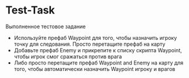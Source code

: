 # Test-Task
Выполненное тестовое задание

* Используйте префаб Waypoint для того, чтобы назначить игроку точку для следования. Просто перетащите префаб на карту
* Добавьте префаб Enemy и прикрепите к списку скрипта Waypoint, чтобы игрок смог сражаться против врага
* Либо просто перетащите префаб Waypoint and Enemy на карту для того, чтобы автоматически назначить Waypoint игроку и врагов
